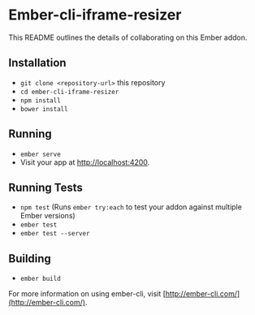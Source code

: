 # Ember-cli-iframe-resizer

This README outlines the details of collaborating on this Ember addon.

## Installation

* `git clone <repository-url>` this repository
* `cd ember-cli-iframe-resizer`
* `npm install`
* `bower install`

## Running

* `ember serve`
* Visit your app at [http://localhost:4200](http://localhost:4200).

## Running Tests

* `npm test` (Runs `ember try:each` to test your addon against multiple Ember versions)
* `ember test`
* `ember test --server`

## Building

* `ember build`

For more information on using ember-cli, visit [http://ember-cli.com/](http://ember-cli.com/).
